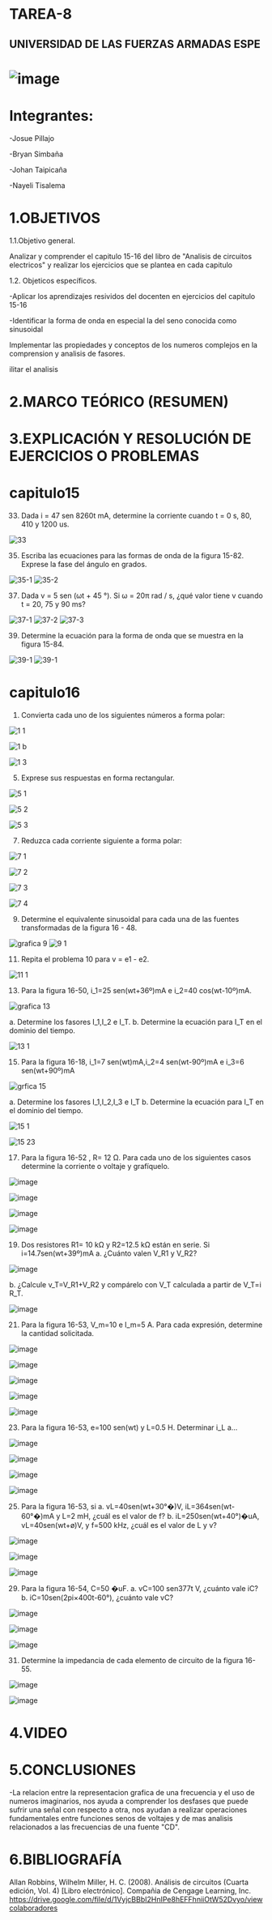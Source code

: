 # TAREA-8
## UNIVERSIDAD DE LAS FUERZAS ARMADAS ESPE




# ![image](https://user-images.githubusercontent.com/85320165/131928765-646e56f8-d0ec-4b4d-b5b4-c597dd0b64cc.png)

# Integrantes:

-Josue Pillajo

-Bryan Simbaña

-Johan Taipicaña

-Nayeli Tisalema

# 1.OBJETIVOS

1.1.Objetivo general.

Analizar y comprender el capitulo  15-16 del libro de "Analisis de circuitos electricos" y realizar los ejercicios que se plantea en cada capitulo

1.2. Objeticos específicos.

-Aplicar los aprendizajes resividos del docenten en  ejercicios del capitulo 15-16

-Identificar la forma de onda en especial la del seno conocida como sinusoidal

Implementar las propiedades y conceptos de los numeros complejos en la comprension y analisis de fasores.


ilitar el analisis

# 2.MARCO TEÓRICO (RESUMEN)



# 3.EXPLICACIÓN Y RESOLUCIÓN DE EJERCICIOS O PROBLEMAS

# capitulo15

33. Dada i = 47 sen 8260t mA, determine la corriente cuando t = 0 s, 80, 410 y 1200 us.

![33](https://user-images.githubusercontent.com/84783236/131940637-6165d12b-d8a5-494d-9685-b14bf7731aae.jpg)

35. Escriba las ecuaciones para las formas de onda de la figura 15-82. Exprese la fase del ángulo en grados.

![35-1](https://user-images.githubusercontent.com/84783236/131940649-7f31c249-73e4-4656-9bd7-07c425eb9fe1.png)
![35-2](https://user-images.githubusercontent.com/84783236/131940654-aa62ac77-a4a9-4963-9548-f1e2dde02e3e.png)

37. Dada v = 5 sen (ωt + 45 °). Si ω = 20π rad / s, ¿qué valor tiene v cuando t = 20, 75 y 90 ms?

![37-1](https://user-images.githubusercontent.com/84783236/131940671-1868c8b1-e579-4166-9943-d4e82fe6935d.png)
![37-2](https://user-images.githubusercontent.com/84783236/131940680-dc14d731-5ad7-4480-83f1-18a47d7076e7.png)
![37-3](https://user-images.githubusercontent.com/84783236/131940685-9ce122da-a713-43e7-9d35-22005ddfab8d.png)

39. Determine la ecuación para la forma de onda que se muestra en la figura 15-84.

![39-1](https://user-images.githubusercontent.com/84783236/131940727-cd5c1db3-5eff-4d8b-8f63-e304ce7b5e0b.png)
![39-1](https://user-images.githubusercontent.com/84783236/131940733-440f9c79-925b-4490-b3c7-02affcbc0d1d.png)



# capitulo16

1. Convierta cada uno de los siguientes números a forma polar:

![1 1](https://user-images.githubusercontent.com/81887698/131935743-453f9e15-7a54-41c4-814b-0ef7c0554c5c.PNG)

![1 b](https://user-images.githubusercontent.com/81887698/131935742-cf8d4de5-e926-4ef2-832e-19a98c5eb450.PNG)

![1 3](https://user-images.githubusercontent.com/81887698/131935741-4d2a658f-b05e-4479-9aec-3e73400e2a53.PNG)

5. Exprese sus respuestas en forma rectangular.

![5 1](https://user-images.githubusercontent.com/81887698/131935789-1a15dd4c-4557-4e4f-80bb-6fa5768e4b00.PNG)

![5 2](https://user-images.githubusercontent.com/81887698/131935790-c9939053-491d-4f82-8640-b2ea366e07b8.PNG)

![5 3](https://user-images.githubusercontent.com/81887698/131935791-d794f114-6998-43a2-a591-4307f99f6b00.PNG)


7. Reduzca cada corriente siguiente a forma polar:

![7 1](https://user-images.githubusercontent.com/81887698/131935811-577e23dc-fdc8-4648-99ac-3ff7947dd2f9.PNG)

![7 2](https://user-images.githubusercontent.com/81887698/131935815-b01a4ed0-cdc2-4626-8d7e-f3b3e1ca48fc.PNG)

![7 3](https://user-images.githubusercontent.com/81887698/131935816-2403ecd3-cf90-4ad6-bb5f-bce4069f4e7f.PNG)

![7 4](https://user-images.githubusercontent.com/81887698/131935817-107faca0-b586-47d1-a545-8a762c8f5d5b.PNG)

9. Determine el equivalente sinusoidal para cada una de las fuentes transformadas de la figura 16 - 48.

![grafica 9](https://user-images.githubusercontent.com/81887698/131935841-8d09c708-29f5-49cc-9293-137465ded74a.PNG)
![9 1](https://user-images.githubusercontent.com/81887698/131935851-4fe3ddf4-d95e-4a2e-aaf3-42723b6c4d35.PNG)



11. Repita el problema 10 para v = e1 - e2.


![11 1](https://user-images.githubusercontent.com/81887698/131935870-0792984f-c510-4b0f-8e9c-719c7848279f.PNG)

13. Para la figura 16-50, i_1=25 sen(wt+36º)mA e i_2=40 cos⁡(wt-10º)mA.

![grafica 13](https://user-images.githubusercontent.com/81887698/131935895-207078d2-8d38-4d17-a8bd-70e6465f5e2c.PNG)


a. Determine los fasores I_1,I_2  e I_T.
b.  Determine la ecuación para I_T en el dominio del tiempo.

![13 1](https://user-images.githubusercontent.com/81887698/131935907-8247b08d-e249-48c7-a7e0-0e2409a07167.PNG)



15. Para la figura 16-18, i_1=7 sen(wt)mA,i_2=4 sen(wt-90º)mA e i_3=6 sen(wt+90º)mA

![grfica 15](https://user-images.githubusercontent.com/81887698/131935913-ecc37f68-ea12-4a5f-b092-91e305c832e0.PNG)


a. Determine los fasores I_1,I_2,I_3  e I_T
b. Determine la ecuación para I_T en el dominio del tiempo.

![15 1](https://user-images.githubusercontent.com/81887698/131935931-73efe669-7af8-4f79-b0d3-14f36316b8bd.PNG)

![15 23](https://user-images.githubusercontent.com/81887698/131935933-a85d68d3-5380-4d69-9021-b54860216be7.PNG)



17. Para la figura 16-52 , R= 12 Ω. Para cada uno de los siguientes casos determine la corriente o voltaje y grafíquelo.

![image](https://user-images.githubusercontent.com/85320165/131932308-c3f9fcab-2409-417e-9f84-bf8a8c598669.png)

![image](https://user-images.githubusercontent.com/85320165/131932342-adc1ce43-8859-46f9-8cbc-154c9fa5181e.png)

![image](https://user-images.githubusercontent.com/85320165/131932379-16c72bf0-8b6f-43e1-a299-149746177ac7.png)

![image](https://user-images.githubusercontent.com/85320165/131932417-adada6d4-3119-4628-b941-6e5416fe95e8.png)

19. Dos resistores R1= 10 kΩ y R2=12.5 kΩ están en serie. Si i=14.7sen(wt+39º)mA
a. ¿Cuánto valen V_R1  y V_R2?

![image](https://user-images.githubusercontent.com/85320165/131932516-67b3cd60-e034-4e59-ab7e-65286e8a5b1b.png)

b. ¿Calcule  v_T=V_R1+V_R2  y compárelo con V_T calculada a partir de V_T=i R_T.

![image](https://user-images.githubusercontent.com/85320165/131932757-d864db67-ab37-4595-8911-ecee9f11ea9e.png)

21. Para la figura 16-53, V_m=10 e I_m=5 A. Para cada expresión, determine la cantidad solicitada.

![image](https://user-images.githubusercontent.com/85320165/131932798-47520de5-c022-4137-8140-5a475eb5f919.png)

![image](https://user-images.githubusercontent.com/85320165/131932863-918e4f06-b2a2-475d-aa44-46cb078eeb50.png)

![image](https://user-images.githubusercontent.com/85320165/131932889-cb184a8c-5f47-4088-8d8d-29646a7343c3.png)

![image](https://user-images.githubusercontent.com/85320165/131932928-4f6e569f-73bb-4944-9034-32156c12a68e.png)

![image](https://user-images.githubusercontent.com/85320165/131932942-4c711939-c31d-4bbe-a8b4-7f463f1a48ef.png)

23. Para la figura 16-53, e=100 sen(wt)  y L=0.5 H. Determinar i_L a…

![image](https://user-images.githubusercontent.com/85320165/131933004-f9da23ab-f63f-4f6a-a2c2-9184720dad3e.png)

![image](https://user-images.githubusercontent.com/85320165/131933044-a9971a56-6061-47c2-ba43-44021f3d43d0.png)

![image](https://user-images.githubusercontent.com/85320165/131933083-edbfd3db-a1ef-498b-b4b0-137f0495d5af.png)

![image](https://user-images.githubusercontent.com/85320165/131933097-aac6cd39-a142-4c4b-b66d-d68ddf29a5a0.png)

25) Para la figura 16-53, si a. vL=40sen(wt+30°�)V, iL=364sen(wt-60°�)mA y L=2 mH, ¿cuál es el valor de f? b. iL=250sen(wt+40°)�uA, vL=40sen(wt+ø)V, y f=500 kHz, ¿cuál es el valor de L y v?

![image](https://user-images.githubusercontent.com/85320165/131933140-90ad4476-b314-4a37-8019-9eb27017fe53.png)

![image](https://user-images.githubusercontent.com/85320165/131933183-e05b1db0-d659-40f5-861e-431aeee2165e.png)

![image](https://user-images.githubusercontent.com/85320165/131933224-3157e323-d2b3-484a-b5a9-68f0c06ddfb2.png)

29) Para la figura 16-54, C=50 �uF. a. vC=100 sen377t V, ¿cuánto vale iC? b. iC=10sen(2pi×400t-60°), ¿cuánto vale vC?

![image](https://user-images.githubusercontent.com/85320165/131933264-eba7944f-0a94-4052-a498-87cac83a1d3e.png)

![image](https://user-images.githubusercontent.com/85320165/131933319-0866863f-6972-4af9-9f2a-7039a5200c89.png)

![image](https://user-images.githubusercontent.com/85320165/131933356-2013b7a5-71b5-4e2f-8503-54894f0faaa4.png)

31) Determine la impedancia de cada elemento de circuito de la figura 16-55.

![image](https://user-images.githubusercontent.com/85320165/131933372-2c7db1db-faf1-473f-b5bf-da2db71db5c9.png)

![image](https://user-images.githubusercontent.com/85320165/131933421-5764616b-59f0-4989-ad2b-e193d580770f.png)


# 4.VIDEO



# 5.CONCLUSIONES
-La relacion entre la representacion grafica de una frecuencia y el uso de numeros imaginarios, nos ayuda a comprender los desfases que puede sufrir una señal con respecto a otra, nos ayudan a realizar operaciones fundamentales entre funciones senos de voltajes y de mas analisis relacionados a las frecuencias de una fuente "CD".



# 6.BIBLIOGRAFÍA
Allan Robbins, Wilhelm Miller, H. C. (2008). Análisis de circuitos (Cuarta edición, Vol. 4) [Libro electrónico]. Compañia de Cengage Learning, Inc. https://drive.google.com/file/d/1VyjcBBbI2HnIPe8hEFFhniiOtW52Dvyo/viewcolaboradores





